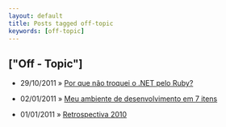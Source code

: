 ```yaml
---
layout: default
title: Posts tagged off-topic
keywords: [off-topic]
---
```

<h2 class="category">["Off - Topic"]</h2>
<ul class="posts">
<li>
<p>
<span class="date">29/10/2011</span> &raquo; 
<a href="/blog/por-que-nao-troquei-o-net-pelo-ruby">Por que não troquei o .NET pelo Ruby?</a>
</p>
</li> 
<li>
<p>
<span class="date">02/01/2011</span> &raquo; 
<a href="/blog/meu-ambiente-de-desenvolvimento-em-7-itens">Meu ambiente de desenvolvimento em 7 itens</a>
</p>
</li> 
<li>
<p>
<span class="date">01/01/2011</span> &raquo; 
<a href="/blog/retrospectiva-2010">Retrospectiva 2010</a>
</p>
</li> 
</ul>
